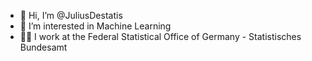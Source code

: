 - 👋 Hi, I’m @JuliusDestatis
- 👀 I’m interested in Machine Learning
- 🧑‍🏭 I work at the Federal Statistical Office of Germany - Statistisches Bundesamt 


<!---
JuliusDestatis/JuliusDestatis is a ✨ special ✨ repository because its `README.md` (this file) appears on your GitHub profile.
You can click the Preview link to take a look at your changes.
--->
